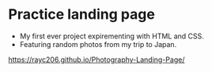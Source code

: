 # Practice landing page
- My first ever project expirementing with HTML and CSS. 
- Featuring random photos from my trip to Japan.

https://rayc206.github.io/Photography-Landing-Page/
